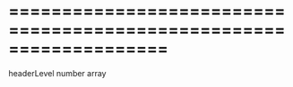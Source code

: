 <!--**
/*-------------------------------------------
    Auto-generated file. Do not modify.
-------------------------------------------

**-->
===================================================================
===================================================================

<!--shortDescription-->

<!--/shortDescription-->

<!--paramName1-->headerLevel<!--/paramName1-->
<!--paramType1-->number<!--/paramType1-->
<!--paramDescription1-->

<!--/paramDescription1-->

<!--returnType-->array<!--/returnType-->
<!--returnDescription-->

<!--/returnDescription-->

<!--fullDescription-->

<!--/fullDescription-->